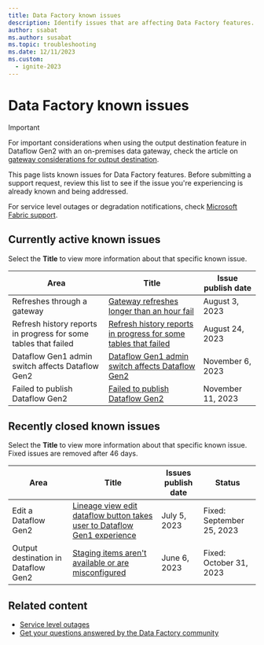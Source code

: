 ```yaml
---
title: Data Factory known issues
description: Identify issues that are affecting Data Factory features.
author: ssabat
ms.author: susabat
ms.topic: troubleshooting
ms.date: 12/11/2023
ms.custom:
  - ignite-2023
---
```


# Data Factory known issues

>[!IMPORTANT]
> For important considerations when using the output destination feature in Dataflow Gen2 with an on-premises data gateway, check the article on [gateway considerations for output destination](gateway-considerations-output-destinations.md).

This page lists known issues for Data Factory features. Before submitting a support request, review this list to see if the issue you're experiencing is already known and being addressed.

For service level outages or degradation notifications, check [Microsoft Fabric support](https://support.fabric.microsoft.com/).  

## Currently active known issues

Select the **Title** to view more information about that specific known issue.

|    Area                              |  Title  |  Issue publish date |  
|------------------------------------|---------|---------------------|
| Refreshes through a gateway | [Gateway refreshes longer than an hour fail](known-issue-gateway-refreshes.md) | August 3, 2023 |
| Refresh history reports in progress for some tables that failed | [Refresh history reports in progress for some tables that failed](known-issue-inprogress-refresh-history.md) | August 24, 2023 |
| Dataflow Gen1 admin switch affects Dataflow Gen2 | [Dataflow Gen1 admin switch affects Dataflow Gen2](known-issue-gen1-admin-switch.md) | November 6, 2023 |
| Failed to publish Dataflow Gen2 | [Failed to publish Dataflow Gen2](known-issue-failed-to-publish-dataflow-gen2.md) | November 11, 2023 |

## Recently closed known issues

Select the **Title** to view more information about that specific known issue. Fixed issues are removed after 46 days.

| Area                              |  Title           |  Issues publish date |  Status  |
|------------------------------------|------------------|---------------------|-----------|
|  Edit a Dataflow Gen2                  |  [Lineage view edit dataflow button takes user to Dataflow Gen1 experience](known-issue-lineage-view-edit.md)    |   July 5, 2023    | Fixed: September 25, 2023
|  Output destination in Dataflow Gen2               |  [Staging items aren't available or are misconfigured](known-issue-staging-item.md)    |   June 6, 2023    | Fixed: October 31, 2023  

## Related content

- [Service level outages](https://support.fabric.microsoft.com)
- [Get your questions answered by the Data Factory community](https://community.fabric.microsoft.com/t5/Data-Factory-preview-Community/ct-p/datafactory)

